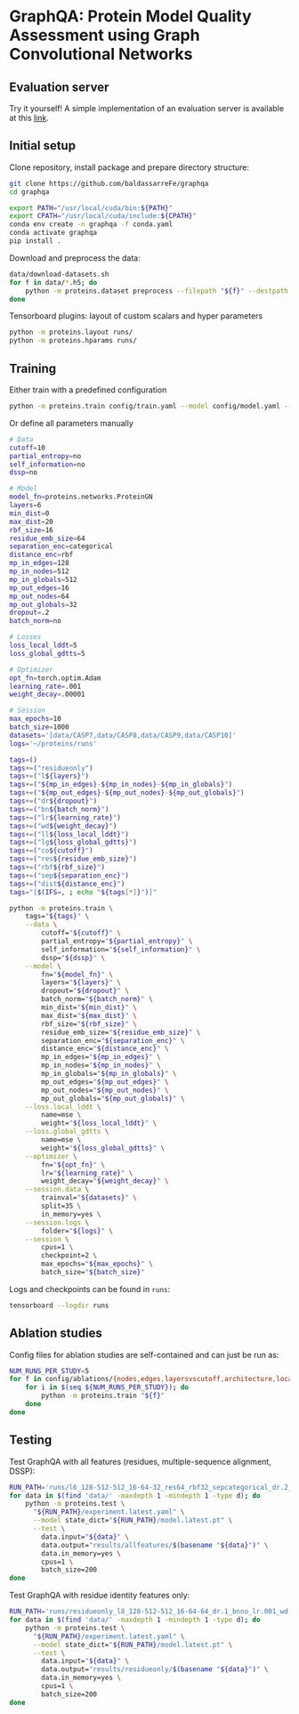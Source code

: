 # GraphQA: Protein Model Quality Assessment using Graph Convolutional Networks

## Evaluation server
Try it yourself!
A simple implementation of an evaluation server is available at this [link](http://isengard.csc.kth.se:8585/).

## Initial setup
Clone repository, install package and prepare directory structure:
```bash
git clone https://github.com/baldassarreFe/graphqa
cd graphqa

export PATH="/usr/local/cuda/bin:${PATH}"
export CPATH="/usr/local/cuda/include:${CPATH}"
conda env create -n graphqa -f conda.yaml
conda activate graphqa
pip install .
```

Download and preprocess the data:
```bash
data/download-datasets.sh
for f in data/*.h5; do
    python -m proteins.dataset preprocess --filepath "${f}" --destpath "${f%.h5}" [--compress]
done
```

Tensorboard plugins: layout of custom scalars and hyper parameters
```bash
python -m proteins.layout runs/
python -m proteins.hparams runs/
```

## Training
Either train with a predefined configuration
```bash
python -m proteins.train config/train.yaml --model config/model.yaml --session config/session.yaml [in_memory=yes]
```

Or define all parameters manually
```bash
# Data
cutoff=10
partial_entropy=no
self_information=no
dssp=no

# Model
model_fn=proteins.networks.ProteinGN
layers=6
min_dist=0
max_dist=20
rbf_size=16
residue_emb_size=64
separation_enc=categorical
distance_enc=rbf
mp_in_edges=128
mp_in_nodes=512
mp_in_globals=512
mp_out_edges=16
mp_out_nodes=64
mp_out_globals=32
dropout=.2
batch_norm=no

# Losses
loss_local_lddt=5
loss_global_gdtts=5

# Optimizer
opt_fn=torch.optim.Adam
learning_rate=.001
weight_decay=.00001

# Session
max_epochs=10
batch_size=1000
datasets='[data/CASP7,data/CASP8,data/CASP9,data/CASP10]'
logs='~/proteins/runs'

tags=()
tags+=("residueonly")
tags+=("l${layers}")
tags+=("${mp_in_edges}-${mp_in_nodes}-${mp_in_globals}")
tags+=("${mp_out_edges}-${mp_out_nodes}-${mp_out_globals}")
tags+=("dr${dropout}")
tags+=("bn${batch_norm}")
tags+=("lr${learning_rate}")
tags+=("wd${weight_decay}")
tags+=("ll${loss_local_lddt}")
tags+=("lg${loss_global_gdtts}")
tags+=("co${cutoff}")
tags+=("res${residue_emb_size}")
tags+=("rbf${rbf_size}")
tags+=("sep${separation_enc}")
tags+=("dist${distance_enc}")
tags="[$(IFS=, ; echo "${tags[*]}")]"

python -m proteins.train \
    tags="${tags}" \
    --data \
        cutoff="${cutoff}" \
        partial_entropy="${partial_entropy}" \
        self_information="${self_information}" \
        dssp="${dssp}" \
    --model \
        fn="${model_fn}" \
        layers="${layers}" \
        dropout="${dropout}" \
        batch_norm="${batch_norm}" \
        min_dist="${min_dist}" \
        max_dist="${max_dist}" \
        rbf_size="${rbf_size}" \
        residue_emb_size="${residue_emb_size}" \
        separation_enc="${separation_enc}" \
        distance_enc="${distance_enc}" \
        mp_in_edges="${mp_in_edges}" \
        mp_in_nodes="${mp_in_nodes}" \
        mp_in_globals="${mp_in_globals}" \
        mp_out_edges="${mp_out_edges}" \
        mp_out_nodes="${mp_out_nodes}" \
        mp_out_globals="${mp_out_globals}" \
    --loss.local_lddt \
        name=mse \
        weight="${loss_local_lddt}" \
    --loss.global_gdtts \
        name=mse \
        weight="${loss_global_gdtts}" \
    --optimizer \
        fn="${opt_fn}" \
        lr="${learning_rate}" \
        weight_decay="${weight_decay}" \
    --session.data \
        trainval="${datasets}" \
        split=35 \
        in_memory=yes \
    --session.logs \
        folder="${logs}" \
    --session \
        cpus=1 \
        checkpoint=2 \
        max_epochs="${max_epochs}" \
        batch_size="${batch_size}"
```

Logs and checkpoints can be found in `runs`:
```bash
tensorboard --logdir runs
```

## Ablation studies
Config files for ablation studies are self-contained and can just be run as:
```bash
NUM_RUNS_PER_STUDY=5
for f in config/ablations/{nodes,edges,layersvscutoff,architecture,localglobalscore,separation_encoding}/*.yaml; do
    for i in $(seq ${NUM_RUNS_PER_STUDY}); do
        python -m proteins.train "${f}"
    done
done
```

## Testing
Test GraphQA with all features (residues, multiple-sequence alignment, DSSP):
```bash
RUN_PATH='runs/l6_128-512-512_16-64-32_res64_rbf32_sepcategorical_dr.2_bnno_lr.001_wd.00001_ll1_lg1_lr0_co8_allfeats_wonderful_mclean'
for data in $(find 'data/' -maxdepth 1 -mindepth 1 -type d); do
    python -m proteins.test \
      "${RUN_PATH}/experiment.latest.yaml" \
      --model state_dict="${RUN_PATH}/model.latest.pt" \
      --test \
        data.input="${data}" \
        data.output="results/allfeatures/$(basename "${data}")" \
        data.in_memory=yes \
        cpus=1 \
        batch_size=200 
done
```

Test GraphQA with residue identity features only:
```bash
RUN_PATH='runs/residueonly_l8_128-512-512_16-64-64_dr.1_bnno_lr.001_wd.00001_ll1_ll5_co8_priceless_hawking'
for data in $(find 'data/' -maxdepth 1 -mindepth 1 -type d); do
    python -m proteins.test \
      "${RUN_PATH}/experiment.latest.yaml" \
      --model state_dict="${RUN_PATH}/model.latest.pt" \
      --test \
        data.input="${data}" \
        data.output="results/residueonly/$(basename "${data}")" \
        data.in_memory=yes \
        cpus=1 \
        batch_size=200 
done
```
